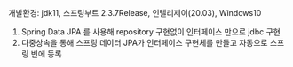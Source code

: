 개발환경: jdk11, 스프링부트 2.3.7Release, 인텔리제이(20.03), Windows10

1. Spring Data JPA 를 사용해 repository 구현없이 인터페이스 만으로 jdbc 구현
2. 다중상속을 통해 스프링 데이터 JPA가 인터페이스 구현체를 만들고 자동으로 스프링 빈에 등록

